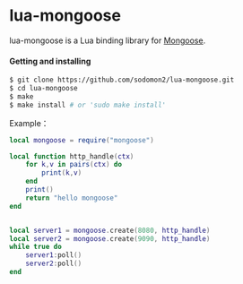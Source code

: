 # lua-mongoose
lua-mongoose is a Lua binding library for [Mongoose](https://github.com/cesanta/mongoose).

#### Getting and installing

```sh
$ git clone https://github.com/sodomon2/lua-mongoose.git
$ cd lua-mongoose
$ make
$ make install # or 'sudo make install'
```

Example：
```lua
local mongoose = require("mongoose")

local function http_handle(ctx)
	for k,v in pairs(ctx) do
		print(k,v)
	end
	print()
	return "hello mongoose"
end


local server1 = mongoose.create(8080, http_handle)
local server2 = mongoose.create(9090, http_handle)
while true do
	server1:poll()
	server2:poll()
end

```
